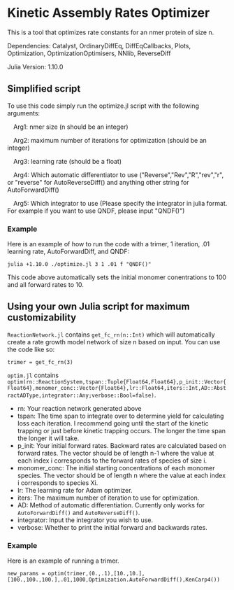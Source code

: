 # Kinetic Assembly Rates Optimizer

This is a tool that optimizes rate constants for an nmer protein of size n.

Dependencies: Catalyst, OrdinaryDiffEq, DiffEqCallbacks, Plots, Optimization, OptimizationOptimisers, NNlib, ReverseDiff

Julia Version: 1.10.0

## Simplified script
To use this code simply run the optimize.jl script with the following arguments:
  
  &ensp;&ensp;Arg1: nmer size (n should be an integer)
  
  &ensp;&ensp;Arg2: maximum number of iterations for optimization (should be an integer)
  
  &ensp;&ensp;Arg3: learning rate (should be a float)
  
  &ensp;&ensp;Arg4: Which automatic differentiator to use ("Reverse","Rev","R","rev","r", or "reverse" for AutoReverseDiff() and anything other string for AutoForwardDiff()
  
  &ensp;&ensp;Arg5: Which integrator to use (Please specify the integrator in julia format. For example if you want to use QNDF, please input "QNDF()")
### Example
Here is an example of how to run the code with a trimer, 1 iteration, .01 learning rate, AutoForwardDiff, and QNDF:
```
julia +1.10.0 ./optimize.jl 3 1 .01 f "QNDF()"
```
This code above automatically sets the initial monomer conentrations to 100 and all forward rates to 10.

## Using your own Julia script for maximum customizability
`ReactionNetwork.jl` contains `get_fc_rn(n::Int)` which will automatically create a rate growth model network of size n based on input.
You can use the code like so:
```
trimer = get_fc_rn(3)
```
`optim.jl` contains `optim(rn::ReactionSystem,tspan::Tuple{Float64,Float64},p_init::Vector{Float64},monomer_conc::Vector{Float64},lr::Float64,iters::Int,AD::AbstractADType,integrator::Any;verbose::Bool=false)`.
- rn: Your reaction network generated above
- tspan: The time span to integrate over to determine yield for calculating loss each iteration. I recommend going until the start of the kinetic trapping or just before kinetic trapping occurs. The longer the time span the longer it will take.
- p_init: Your initial forward rates. Backward rates are calculated based on forward rates. The vector should be of length n-1 where the value at each index i corresponds to the forward rates of species of size i.
- monomer_conc: The initial starting concentrations of each monomer species. The vector should be of length n where the value at each index i corresponds to species Xi.
- lr: The learning rate for Adam optimizer.
- iters: The maximum number of iteration to use for optimization.
- AD: Method of automatic differentiation. Currently only works for `AutoForwardDiff()` and `AutoReverseDiff()`.
- integrator: Input the integrator you wish to use.
- verbose: Whether to print the initial forward and backwards rates.
### Example
Here is an example of running a trimer.
```
new_params = optim(trimer,(0.,.1),[10.,10.],[100.,100.,100.],.01,1000,Optimization.AutoForwardDiff(),KenCarp4())
```
